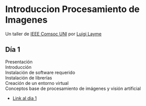 # Introduccion Procesamiento de Imagenes
 
Un taller de [IEEE Comsoc UNI](https://www.facebook.com/comsocuni) por [Luigi Layme](https://github.com/ratondelcongo)

## Día 1

Presentación  
Introducción  
Instalación de software requerido  
Instalación de librerías  
Creación de un entorno virtual  
Conceptos base de procesamiento de imágenes y visión artificial

- [Link al dia 1](dia_1) 